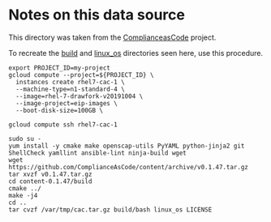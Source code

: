 # Notes on this data source

This directory was taken from the [ComplianceasCode](https://github.com/ComplianceAsCode/content) project.

To recreate the [build](build) and [linux_os](linux_os) directories seen here, use this procedure.

```
export PROJECT_ID=my-project
gcloud compute --project=${PROJECT_ID} \
  instances create rhel7-cac-1 \
  --machine-type=n1-standard-4 \
  --image=rhel-7-drawfork-v20191004 \
  --image-project=eip-images \
  --boot-disk-size=100GB \

gcloud compute ssh rhel7-cac-1

sudo su -
yum install -y cmake make openscap-utils PyYAML python-jinja2 git ShellCheck yamllint ansible-lint ninja-build wget
wget https://github.com/ComplianceAsCode/content/archive/v0.1.47.tar.gz
tar xvzf v0.1.47.tar.gz
cd content-0.1.47/build
cmake ../
make -j4
cd ..
tar cvzf /var/tmp/cac.tar.gz build/bash linux_os LICENSE
```